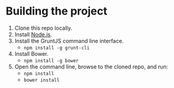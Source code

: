 # Building the project

1. Clone this repo locally.
2. Install [Node.js](http://nodejs.org/).
3. Install the GruntJS command line interface.
	- `npm install -g grunt-cli`
4. Install Bower.
	- `npm install -g bower`
5. Open the command line, browse to the cloned repo, and run:
	- `npm install`
	-	`bower install`
